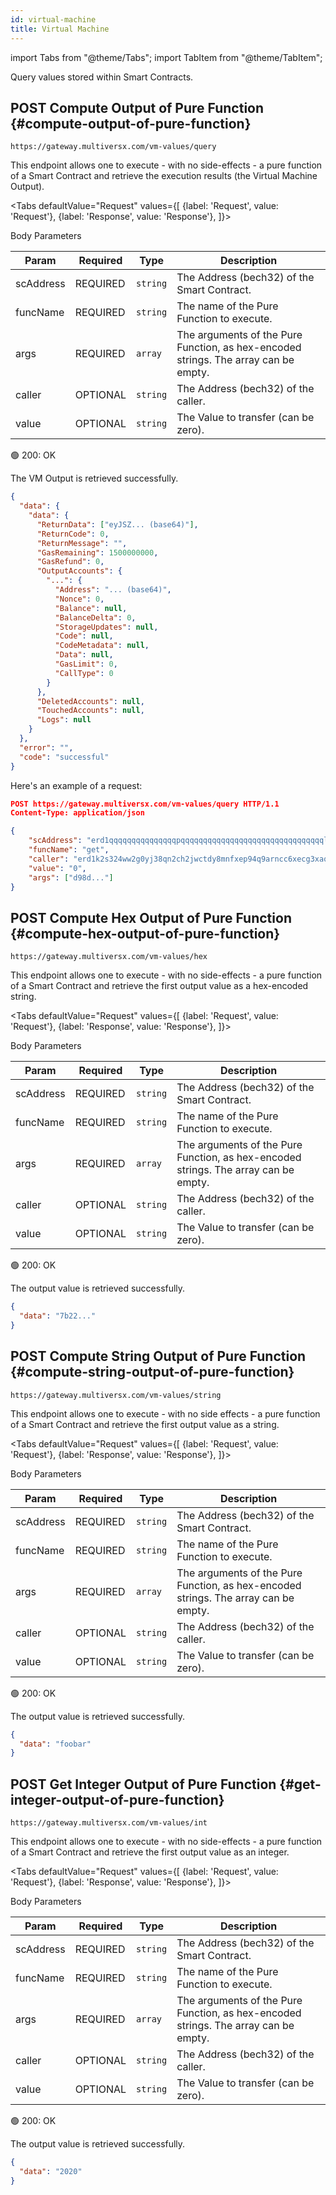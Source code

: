 ```yaml
---
id: virtual-machine
title: Virtual Machine
---
```


[comment]: # (mx-context)

import Tabs from "@theme/Tabs";
import TabItem from "@theme/TabItem";

Query values stored within Smart Contracts.

[comment]: # (mx-context)

## <span class="badge badge--success">POST</span> Compute Output of Pure Function {#compute-output-of-pure-function}

`https://gateway.multiversx.com/vm-values/query`

This endpoint allows one to execute - with no side-effects - a pure function of a Smart Contract and retrieve the execution results (the Virtual Machine Output).

<Tabs
defaultValue="Request"
values={[
{label: 'Request', value: 'Request'},
{label: 'Response', value: 'Response'},
]}>
<TabItem value="Request">

Body Parameters

| Param     | Required                                  | Type     | Description                                                                         |
| --------- | ----------------------------------------- | -------- | ----------------------------------------------------------------------------------- |
| scAddress | <span class="text-danger">REQUIRED</span> | `string` | The Address (bech32) of the Smart Contract.                                         |
| funcName  | <span class="text-danger">REQUIRED</span> | `string` | The name of the Pure Function to execute.                                           |
| args      | <span class="text-danger">REQUIRED</span> | `array`  | The arguments of the Pure Function, as hex-encoded strings. The array can be empty. |
| caller    | <span class="text-normal">OPTIONAL</span> | `string` | The Address (bech32) of the caller.                                                 |
| value     | <span class="text-normal">OPTIONAL</span> | `string` | The Value to transfer (can be zero).                                                |

</TabItem>
<TabItem value="Response">

🟢 200: OK

The VM Output is retrieved successfully.

```json
{
  "data": {
    "data": {
      "ReturnData": ["eyJSZ... (base64)"],
      "ReturnCode": 0,
      "ReturnMessage": "",
      "GasRemaining": 1500000000,
      "GasRefund": 0,
      "OutputAccounts": {
        "...": {
          "Address": "... (base64)",
          "Nonce": 0,
          "Balance": null,
          "BalanceDelta": 0,
          "StorageUpdates": null,
          "Code": null,
          "CodeMetadata": null,
          "Data": null,
          "GasLimit": 0,
          "CallType": 0
        }
      },
      "DeletedAccounts": null,
      "TouchedAccounts": null,
      "Logs": null
    }
  },
  "error": "",
  "code": "successful"
}
```

</TabItem>
</Tabs>

Here's an example of a request:

```json
POST https://gateway.multiversx.com/vm-values/query HTTP/1.1
Content-Type: application/json

{
    "scAddress": "erd1qqqqqqqqqqqqqqqpqqqqqqqqqqqqqqqqqqqqqqqqqqqqqqqqllls0lczs7",
    "funcName": "get",
    "caller": "erd1k2s324ww2g0yj38qn2ch2jwctdy8mnfxep94q9arncc6xecg3xaq6mjse8",
    "value": "0",
    "args": ["d98d..."]
}
```

[comment]: # (mx-context)

## <span class="badge badge--success">POST</span> Compute Hex Output of Pure Function {#compute-hex-output-of-pure-function}

`https://gateway.multiversx.com/vm-values/hex`

This endpoint allows one to execute - with no side-effects - a pure function of a Smart Contract and retrieve the first output value as a hex-encoded string.

<Tabs
defaultValue="Request"
values={[
{label: 'Request', value: 'Request'},
{label: 'Response', value: 'Response'},
]}>
<TabItem value="Request">

Body Parameters

| Param     | Required                                  | Type     | Description                                                                         |
| --------- | ----------------------------------------- | -------- | ----------------------------------------------------------------------------------- |
| scAddress | <span class="text-danger">REQUIRED</span> | `string` | The Address (bech32) of the Smart Contract.                                         |
| funcName  | <span class="text-danger">REQUIRED</span> | `string` | The name of the Pure Function to execute.                                           |
| args      | <span class="text-danger">REQUIRED</span> | `array`  | The arguments of the Pure Function, as hex-encoded strings. The array can be empty. |
| caller    | <span class="text-normal">OPTIONAL</span> | `string` | The Address (bech32) of the caller.                                                 |
| value     | <span class="text-normal">OPTIONAL</span> | `string` | The Value to transfer (can be zero).                                                |

</TabItem>
<TabItem value="Response">

🟢 200: OK

The output value is retrieved successfully.

```json
{
  "data": "7b22..."
}
```

</TabItem>
</Tabs>

[comment]: # (mx-context)

## <span class="badge badge--success">POST</span> Compute String Output of Pure Function {#compute-string-output-of-pure-function}

`https://gateway.multiversx.com/vm-values/string`

This endpoint allows one to execute - with no side effects - a pure function of a Smart Contract and retrieve the first output value as a string.

<Tabs
defaultValue="Request"
values={[
{label: 'Request', value: 'Request'},
{label: 'Response', value: 'Response'},
]}>
<TabItem value="Request">

Body Parameters

| Param     | Required                                  | Type     | Description                                                                         |
| --------- | ----------------------------------------- | -------- | ----------------------------------------------------------------------------------- |
| scAddress | <span class="text-danger">REQUIRED</span> | `string` | The Address (bech32) of the Smart Contract.                                         |
| funcName  | <span class="text-danger">REQUIRED</span> | `string` | The name of the Pure Function to execute.                                           |
| args      | <span class="text-danger">REQUIRED</span> | `array`  | The arguments of the Pure Function, as hex-encoded strings. The array can be empty. |
| caller    | <span class="text-normal">OPTIONAL</span> | `string` | The Address (bech32) of the caller.                                                 |
| value     | <span class="text-normal">OPTIONAL</span> | `string` | The Value to transfer (can be zero).                                                |

</TabItem>
<TabItem value="Response">

🟢 200: OK

The output value is retrieved successfully.

```json
{
  "data": "foobar"
}
```

</TabItem>
</Tabs>

[comment]: # (mx-context)

## <span class="badge badge--success">POST</span> Get Integer Output of Pure Function {#get-integer-output-of-pure-function}

`https://gateway.multiversx.com/vm-values/int`

This endpoint allows one to execute - with no side-effects - a pure function of a Smart Contract and retrieve the first output value as an integer.

<Tabs
defaultValue="Request"
values={[
{label: 'Request', value: 'Request'},
{label: 'Response', value: 'Response'},
]}>
<TabItem value="Request">

Body Parameters

| Param     | Required                                  | Type     | Description                                                                         |
| --------- | ----------------------------------------- | -------- | ----------------------------------------------------------------------------------- |
| scAddress | <span class="text-danger">REQUIRED</span> | `string` | The Address (bech32) of the Smart Contract.                                         |
| funcName  | <span class="text-danger">REQUIRED</span> | `string` | The name of the Pure Function to execute.                                           |
| args      | <span class="text-danger">REQUIRED</span> | `array`  | The arguments of the Pure Function, as hex-encoded strings. The array can be empty. |
| caller    | <span class="text-normal">OPTIONAL</span> | `string` | The Address (bech32) of the caller.                                                 |
| value     | <span class="text-normal">OPTIONAL</span> | `string` | The Value to transfer (can be zero).                                                |

</TabItem>
<TabItem value="Response">

🟢 200: OK

The output value is retrieved successfully.

```json
{
  "data": "2020"
}
```

</TabItem>
</Tabs>
